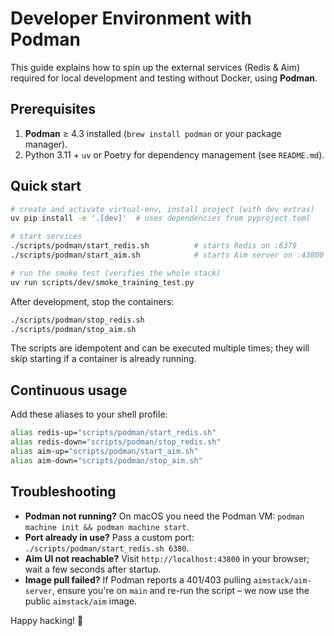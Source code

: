 # Developer Environment with Podman

This guide explains how to spin up the external services (Redis & Aim) required for local development and testing without Docker, using **Podman**.

## Prerequisites

1. **Podman** ≥ 4.3 installed (`brew install podman` or your package manager).
2. Python 3.11 + `uv` or Poetry for dependency management (see `README.md`).

## Quick start

```bash
# create and activate virtual-env, install project (with dev extras)
uv pip install -e '.[dev]'  # uses dependencies from pyproject.toml

# start services
./scripts/podman/start_redis.sh          # starts Redis on :6379
./scripts/podman/start_aim.sh            # starts Aim server on :43800

# run the smoke test (verifies the whole stack)
uv run scripts/dev/smoke_training_test.py
```

After development, stop the containers:

```bash
./scripts/podman/stop_redis.sh
./scripts/podman/stop_aim.sh
```

The scripts are idempotent and can be executed multiple times; they will skip starting if a container is already running.

## Continuous usage

Add these aliases to your shell profile:

```bash
alias redis-up="scripts/podman/start_redis.sh"
alias redis-down="scripts/podman/stop_redis.sh"
alias aim-up="scripts/podman/start_aim.sh"
alias aim-down="scripts/podman/stop_aim.sh"
```

## Troubleshooting

-   **Podman not running?** On macOS you need the Podman VM: `podman machine init && podman machine start`.
-   **Port already in use?** Pass a custom port: `./scripts/podman/start_redis.sh 6380`.
-   **Aim UI not reachable?** Visit `http://localhost:43800` in your browser; wait a few seconds after startup.
-   **Image pull failed?** If Podman reports a 401/403 pulling `aimstack/aim-server`, ensure you're on `main` and re-run the script – we now use the public `aimstack/aim` image.

Happy hacking! :rocket:
